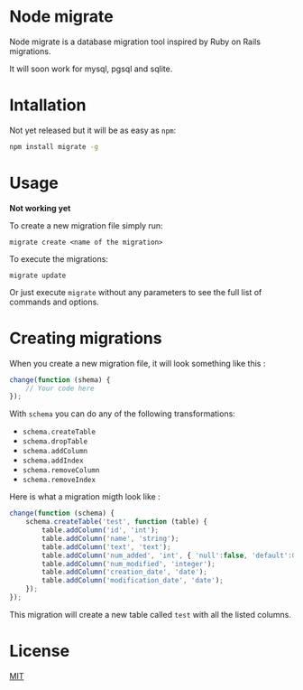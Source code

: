 # Node migrate

Node migrate is a database migration tool inspired by Ruby on Rails migrations.

It will soon work for mysql, pgsql and sqlite.

# Intallation

Not yet released but it will be as easy as `npm`:

```bash
npm install migrate -g
```

# Usage

**Not working yet**

To create a new migration file simply run:

```
migrate create <name of the migration>
```

To execute the migrations:

```
migrate update
```

Or just execute `migrate` without any parameters to see the full list of commands and options.

# Creating migrations

When you create a new migration file, it will look something like this :

```javascript
change(function (shema) {
    // Your code here
});
```

With `schema` you can do any of the following transformations:
 * `schema.createTable`
 * `schema.dropTable`
 * `schema.addColumn`
 * `schema.addIndex`
 * `schema.removeColumn`
 * `schema.removeIndex`

Here is what a migration migth look like :

```javascript
change(function (schema) {
    schema.createTable('test', function (table) {
        table.addColumn('id', 'int');
        table.addColumn('name', 'string');
        table.addColumn('text', 'text');
        table.addColumn('num_added', 'int', { 'null':false, 'default':0 });
        table.addColumn('num_modified', 'integer');
        table.addColumn('creation_date', 'date');
        table.addColumn('modification_date', 'date');
    });
});
```

This migration will create a new table called `test` with all the listed columns.

# License

[MIT](http://mit-license.org/rumpl)

